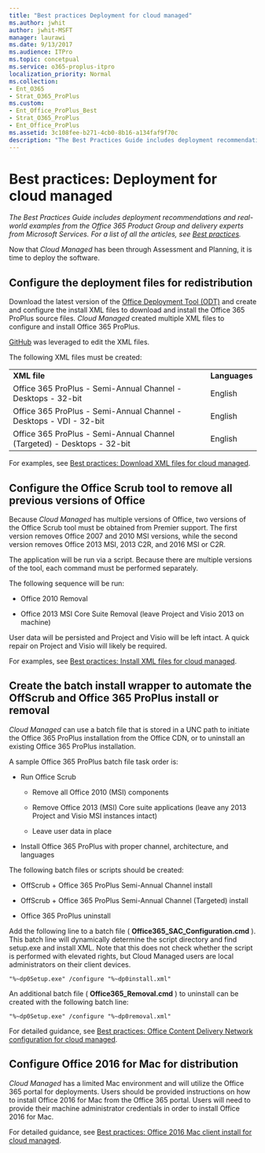 ```yaml
---
title: "Best practices Deployment for cloud managed"
ms.author: jwhit
author: jwhit-MSFT
manager: laurawi
ms.date: 9/13/2017
ms.audience: ITPro
ms.topic: concetpual
ms.service: o365-proplus-itpro
localization_priority: Normal
ms.collection: 
- Ent_O365
- Strat_O365_ProPlus
ms.custom:
- Ent_Office_ProPlus_Best
- Strat_O365_ProPlus
- Ent_Office_ProPlus
ms.assetid: 3c108fee-b271-4cb0-8b16-a134faf9f70c
description: "The Best Practices Guide includes deployment recommendations and real-world examples from the Office 365 Product Group and delivery experts from Microsoft Services. For a list of all the articles, see Best practices."
---
```


# Best practices: Deployment for cloud managed

 *The Best Practices Guide includes deployment recommendations and real-world examples from the Office 365 Product Group and delivery experts from Microsoft Services. For a list of all the articles, see [Best practices](best-practices.md).* 
  
Now that  *Cloud Managed*  has been through Assessment and Planning, it is time to deploy the software.
  
## Configure the deployment files for redistribution

Download the latest version of the [Office Deployment Tool (ODT)](https://www.microsoft.com/en-us/download/details.aspx?id=49117) and create and configure the install XML files to download and install the Office 365 ProPlus source files. *Cloud Managed*  created multiple XML files to configure and install Office 365 ProPlus.
  
[GitHub](http://officedev.github.io/Office-IT-Pro-Deployment-Scripts/XmlEditor.html) was leveraged to edit the XML files.
  
The following XML files must be created:
  
|||
|:-----|:-----|
|**XML file** <br/> |**Languages** <br/> |
|Office 365 ProPlus - Semi-Annual Channel - Desktops - 32-bit  <br/> |English  <br/> |
|Office 365 ProPlus - Semi-Annual Channel - Desktops - VDI - 32-bit  <br/> |English  <br/> |
|Office 365 ProPlus - Semi-Annual Channel (Targeted) - Desktops - 32-bit  <br/> |English  <br/> |
   
For examples, see [Best practices: Download XML files for cloud managed](best-practices-download-xml-files-for-cloud-managed.md).
  
## Configure the Office Scrub tool to remove all previous versions of Office

Because  *Cloud Managed*  has multiple versions of Office, two versions of the Office Scrub tool must be obtained from Premier support. The first version removes Office 2007 and 2010 MSI versions, while the second version removes Office 2013 MSI, 2013 C2R, and 2016 MSI or C2R.
  
The application will be run via a script. Because there are multiple versions of the tool, each command must be performed separately.
  
The following sequence will be run:
  
- Office 2010 Removal
    
- Office 2013 MSI Core Suite Removal (leave Project and Visio 2013 on machine)
    
User data will be persisted and Project and Visio will be left intact. A quick repair on Project and Visio will likely be required.
  
For examples, see [Best practices: Install XML files for cloud managed](best-practices-install-xml-files-for-cloud-managed.md).
  
## Create the batch install wrapper to automate the OffScrub and Office 365 ProPlus install or removal

 *Cloud Managed*  can use a batch file that is stored in a UNC path to initiate the Office 365 ProPlus installation from the Office CDN, or to uninstall an existing Office 365 ProPlus installation.
  
A sample Office 365 ProPlus batch file task order is:
  
- Run Office Scrub
    
  - Remove all Office 2010 (MSI) components
    
  - Remove Office 2013 (MSI) Core suite applications (leave any 2013 Project and Visio MSI instances intact) 
    
  - Leave user data in place
    
- Install Office 365 ProPlus with proper channel, architecture, and languages
    
The following batch files or scripts should be created:
  
- OffScrub + Office 365 ProPlus Semi-Annual Channel install
    
- OffScrub + Office 365 ProPlus Semi-Annual Channel (Targeted) install
    
- Office 365 ProPlus uninstall
    
Add the following line to a batch file ( **Office365_SAC_Configuration.cmd** ). This batch line will dynamically determine the script directory and find setup.exe and install XML. Note that this does not check whether the script is performed with elevated rights, but Cloud Managed users are local administrators on their client devices.
  
```
"%~dp0Setup.exe" /configure "%~dp0install.xml"
```

An additional batch file ( **Office365_Removal.cmd** ) to uninstall can be created with the following batch line:
  
```
"%~dp0Setup.exe" /configure "%~dp0removal.xml" 
```

For detailed guidance, see [Best practices: Office Content Delivery Network configuration for cloud managed](best-practices-office-content-delivery-network-configuration-for-cloud-managed.md).
  
## Configure Office 2016 for Mac for distribution

 *Cloud Managed*  has a limited Mac environment and will utilize the Office 365 portal for deployments. Users should be provided instructions on how to install Office 2016 for Mac from the Office 365 portal. Users will need to provide their machine administrator credentials in order to install Office 2016 for Mac.
  
For detailed guidance, see [Best practices: Office 2016 Mac client install for cloud managed](best-practices-office-2016-mac-client-install-for-cloud-managed.md).
  

